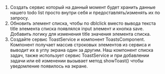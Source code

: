 1. Создать сервис который на данный момент будет хранить данные нашего todo list
   просто внутри себя и предоставлять/изменять их по запросу.
2. Обновить элемент списка, чтобы по dblclick вместо вывода текста title элемента
   списка появлялся input элемент и кнопка save. Добавить логику для изменения title
   значения элемента списка.
3. Создайте сервис ToastService и компонент ToastsComponent. Компонент получает
   массив строковых элементов из сервиса и выводит их в углу экрана один за
   другим.
   Наш компонент списка задач, также использует сервис ToastService и при
   добавлении задачи или её изменении вызывает метод showToast() чтобы
   уведомление появилось на экране.
